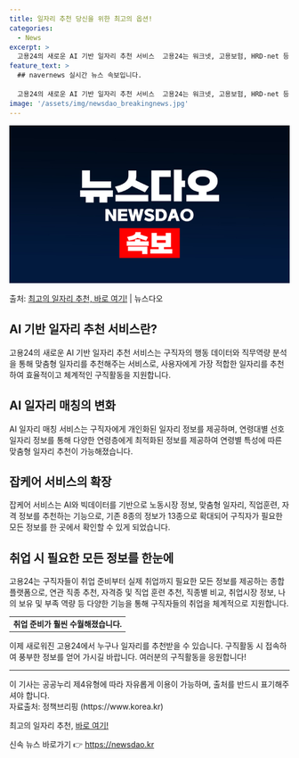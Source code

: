 ```yaml
---
title: 일자리 추천 당신을 위한 최고의 옵션!
categories:
  - News
excerpt: >
  고용24의 새로운 AI 기반 일자리 추천 서비스  고용24는 워크넷, 고용보험, HRD-net 등 다양한 고…
feature_text: >
  ## navernews 실시간 뉴스 속보입니다.

  고용24의 새로운 AI 기반 일자리 추천 서비스  고용24는 워크넷, 고용보험, HRD-net 등 다양한 고…
image: '/assets/img/newsdao_breakingnews.jpg'
---
```


![뉴스다오 속보](/assets/img/newsdao_breakingnews.jpg)

<p>출처: <a href="https://newsdao.kr/4525" rel="dofollow">최고의 일자리 추천, 바로 여기!</a> | 뉴스다오</p>

<h2 data-ke-size="size26">AI 기반 일자리 추천 서비스란?</h2>
<p data-ke-size="size16">고용24의 새로운 AI 기반 일자리 추천 서비스는 구직자의 행동 데이터와 직무역량 분석을 통해 맞춤형 일자리를 추천해주는 서비스로, 사용자에게 가장 적합한 일자리를 추천하여 효율적이고 체계적인 구직활동을 지원합니다.</p>

<h2 data-ke-size="size26">AI 일자리 매칭의 변화</h2>
<p data-ke-size="size16">AI 일자리 매칭 서비스는 구직자에게 개인화된 일자리 정보를 제공하며, 연령대별 선호 일자리 정보를 통해 다양한 연령층에게 최적화된 정보를 제공하여 연령별 특성에 따른 맞춤형 일자리 추천이 가능해졌습니다.</p>

<h2 data-ke-size="size26">잡케어 서비스의 확장</h2>
<p data-ke-size="size16">잡케어 서비스는 AI와 빅데이터를 기반으로 노동시장 정보, 맞춤형 일자리, 직업훈련, 자격 정보를 추천하는 기능으로, 기존 8종의 정보가 13종으로 확대되어 구직자가 필요한 모든 정보를 한 곳에서 확인할 수 있게 되었습니다.</p>

<h2 data-ke-size="size26">취업 시 필요한 모든 정보를 한눈에</h2>
<p data-ke-size="size16">고용24는 구직자들이 취업 준비부터 실제 취업까지 필요한 모든 정보를 제공하는 종합 플랫폼으로, 연관 직종 추천, 자격증 및 직업 훈련 추천, 직종별 비교, 취업시장 정보, 나의 보유 및 부족 역량 등 다양한 기능을 통해 구직자들의 취업을 체계적으로 지원합니다.</p>
<table>
  <tr>
    <td style="text-align: center; height: 17px;"><b>취업 준비가 훨씬 수월해졌습니다.</b></td>
  </tr>
</table>
<p data-ke-size="size16">이제 새로워진 고용24에서 누구나 일자리를 추천받을 수 있습니다. 구직활동 시 접속하여 풍부한 정보를 얻어 가시길 바랍니다. 여러분의 구직활동을 응원합니다!</p>

<hr>
<p data-ke-size="size16">이 기사는 공공누리 제4유형에 따라 자유롭게 이용이 가능하며, 출처를 반드시 표기해주셔야 합니다. <br>자료출처: 정책브리핑 (https://www.korea.kr)</p>
<p data-ke-size="size16">최고의 일자리 추천, <a href="https://newsdao.kr/4525" target="_blank">바로 여기!</a></p> 

신속 뉴스 바로가기 👉 <a href="https://newsdao.kr" rel="dofollow">https://newsdao.kr</a>


